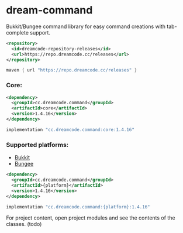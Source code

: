 # dream-command
Bukkit/Bungee command library for easy command creations with tab-complete support.

```xml
<repository>
  <id>dreamcode-repository-releases</id>
  <url>https://repo.dreamcode.cc/releases</url>
</repository>
```

```groovy
maven { url "https://repo.dreamcode.cc/releases" }
```

### Core:
```xml
<dependency>
  <groupId>cc.dreamcode.command</groupId>
  <artifactId>core</artifactId>
  <version>1.4.16</version>
</dependency>
```

```groovy
implementation "cc.dreamcode.command:core:1.4.16"
```

### Supported platforms:
- [Bukkit](https://github.com/DreamPoland/dream-command/tree/master/bukkit)
- [Bungee](https://github.com/DreamPoland/dream-command/tree/master/bungee)

```xml
<dependency>
  <groupId>cc.dreamcode.command</groupId>
  <artifactId>{platform}</artifactId>
  <version>1.4.16</version>
</dependency>
```
```groovy
implementation "cc.dreamcode.command:{platform}:1.4.16"
```

For project content, open project modules and see the contents of the classes. (todo)
